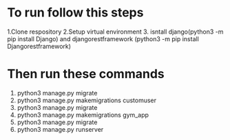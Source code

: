# To run follow this steps
1.Clone respository 
2.Setup virtual environment
3. isntall django(python3 -m pip install Django) and djangorestframework (python3 -m pip install Djangorestframework)

# Then run these commands
1. python3 manage.py migrate
2. python3 manage.py makemigrations customuser
3. python3 manage.py migrate
4. python3 manage.py makemigrations gym_app
5. python3 manage.py migrate
6. python3 manage.py runserver



